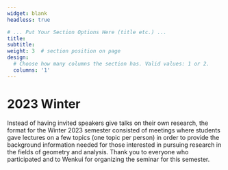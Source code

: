 ```yaml
---
widget: blank
headless: true

# ... Put Your Section Options Here (title etc.) ...
title: 
subtitle: 
weight: 3  # section position on page
design:
  # Choose how many columns the section has. Valid values: 1 or 2.
  columns: '1'
---
```

# 2023 Winter
Instead of having invited speakers give talks on their own research, the format for the Winter 2023 semester consisted of meetings where students gave lectures on a few topics (one topic per person) in order to provide the background information needed for those interested in pursuing research in the fields of geometry and analysis. Thank you to everyone who participated and to Wenkui for organizing the seminar for this semester.

